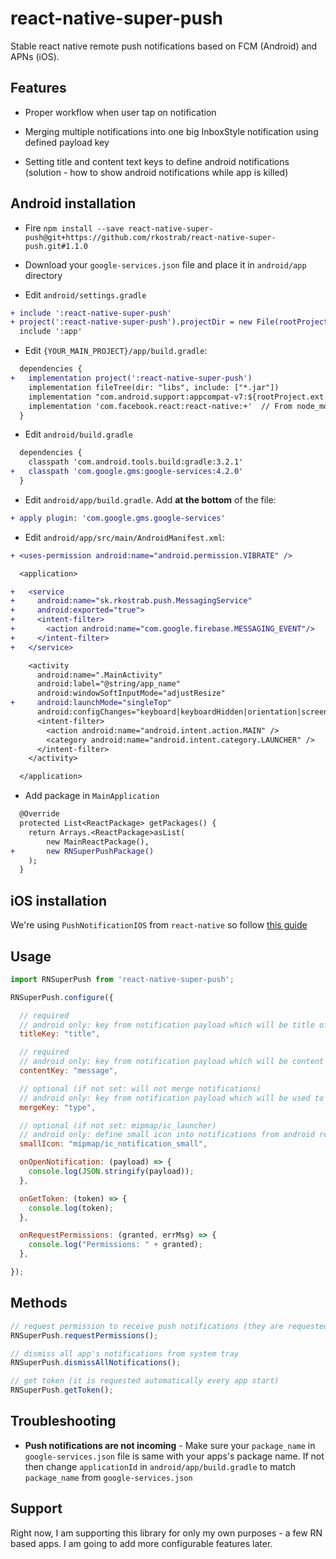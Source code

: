 
# react-native-super-push

Stable react native remote push notifications based on FCM (Android) and APNs (iOS).

## Features
- Proper workflow when user tap on notification

- Merging multiple notifications into one big InboxStyle notification using defined payload key

- Setting title and content text keys to define android notifications (solution - how to show android notifications while app is killed)

## Android installation

- Fire `npm install --save react-native-super-push@git+https://github.com/rkostrab/react-native-super-push.git#1.1.0`

- Download your `google-services.json` file and place it in `android/app` directory

- Edit `android/settings.gradle`

```diff
+ include ':react-native-super-push'
+ project(':react-native-super-push').projectDir = new File(rootProject.projectDir, '../node_modules/react-native-super-push/android')
  include ':app'
```

- Edit `{YOUR_MAIN_PROJECT}/app/build.gradle`:

```diff
  dependencies {
+   implementation project(':react-native-super-push')
    implementation fileTree(dir: "libs", include: ["*.jar"])
    implementation "com.android.support:appcompat-v7:${rootProject.ext.supportLibVersion}"
    implementation 'com.facebook.react:react-native:+'  // From node_modules
  }
```

- Edit `android/build.gradle`

```diff
  dependencies {
    classpath 'com.android.tools.build:gradle:3.2.1'
+   classpath 'com.google.gms:google-services:4.2.0'
  }
```

- Edit `android/app/build.gradle`. Add **at the bottom** of the file:

```diff
+ apply plugin: 'com.google.gms.google-services'
```

- Edit `android/app/src/main/AndroidManifest.xml`:

```diff
+ <uses-permission android:name="android.permission.VIBRATE" />

  <application>

+   <service
+     android:name="sk.rkostrab.push.MessagingService"
+     android:exported="true">
+     <intent-filter>
+       <action android:name="com.google.firebase.MESSAGING_EVENT"/>
+     </intent-filter>
+   </service>

    <activity
      android:name=".MainActivity"
      android:label="@string/app_name"
      android:windowSoftInputMode="adjustResize"
+     android:launchMode="singleTop"
      android:configChanges="keyboard|keyboardHidden|orientation|screenSize">
      <intent-filter>
        <action android:name="android.intent.action.MAIN" />
        <category android:name="android.intent.category.LAUNCHER" />
      </intent-filter>
    </activity>

  </application>
```

- Add package in `MainApplication`

```diff
  @Override
  protected List<ReactPackage> getPackages() {
    return Arrays.<ReactPackage>asList(
        new MainReactPackage(),
+       new RNSuperPushPackage()
    );
  }
```

## iOS installation

We're using `PushNotificationIOS` from `react-native` so follow [this guide](https://facebook.github.io/react-native/docs/pushnotificationios.html#content)

## Usage
```javascript
import RNSuperPush from 'react-native-super-push';

RNSuperPush.configure({

  // required
  // android only: key from notification payload which will be title of notification
  titleKey: "title",

  // required
  // android only: key from notification payload which will be content text of notification
  contentKey: "message",

  // optional (if not set: will not merge notifications)
  // android only: key from notification payload which will be used to merge multiple into one big InboxStyle notification
  mergeKey: "type",

  // optional (if not set: mipmap/ic_launcher)
  // android only: define small icon into notifications from android res directory
  smallIcon: "mipmap/ic_notification_small",

  onOpenNotification: (payload) => {
    console.log(JSON.stringify(payload));
  },

  onGetToken: (token) => {
    console.log(token);
  },

  onRequestPermissions: (granted, errMsg) => {
    console.log("Permissions: " + granted);
  },

});
```

## Methods
```javascript
// request permission to receive push notifications (they are requested automatically every app start)
RNSuperPush.requestPermissions();

// dismiss all app's notifications from system tray
RNSuperPush.dismissAllNotifications();

// get token (it is requested automatically every app start)
RNSuperPush.getToken();
```

## Troubleshooting
- **Push notifications are not incoming** - Make sure your `package_name` in `google-services.json` file is same with your apps's package name. If not then change `applicationId` in `android/app/build.gradle` to match `package_name` from `google-services.json`

## Support
Right now, I am supporting this library for only my own purposes - a few RN based apps. I am going to add more configurable features later.
